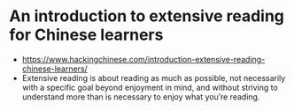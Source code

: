 #  An introduction to extensive reading for Chinese learners
- https://www.hackingchinese.com/introduction-extensive-reading-chinese-learners/
- Extensive reading is about reading as much as possible, not necessarily with a specific goal beyond enjoyment in mind, and without striving to understand more than is necessary to enjoy what you’re reading.
